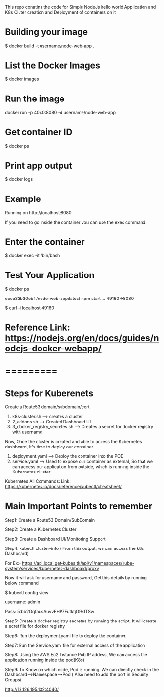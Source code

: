 This repo conatins the code for Simple NodeJs hello world Application and K8s Cluter creation and Deployment of containers on it

# Building your image
$ docker build -t username/node-web-app .

# List the Docker Images
$ docker images

# Run the image
docker run -p 4040:8080 -d username/node-web-app

# Get container ID
$ docker ps

# Print app output
$ docker logs <container id>

# Example
Running on http://localhost:8080

If you need to go inside the container you can use the exec command:
# Enter the container
$ docker exec -it <container id> /bin/bash

# Test Your Application
$ docker ps

ecce33b30ebf  <your username>/node-web-app:latest  npm start  ...   49160->8080

$ curl -i localhost:49160

# Reference Link: https://nodejs.org/en/docs/guides/nodejs-docker-webapp/

# =========

 # Steps for Kuberenets
 
 Create a Route53 domain/subdomain/cert
 
 1) k8s-cluster.sh  --> creates a cluster
 2) 2_addons.sh     --> Created Dashboard UI
 3) 3_docker_registry_secretes.sh  --> Creates a secret for docker registry with username
 
 Now, Once the cluster is created and able to access the Kubernetes dashboard, It's time to deploy our container
 
 1) deployment.yaml --> Deploy the container into the POD
 2) service.yaml  --> Used to expose our container as external, So that we can access our application from outside, which
    is running inside the Kubernetes cluster
 
 Kubernetes All Commands:
 Link: https://kubernetes.io/docs/reference/kubectl/cheatsheet/
 
 
 # Main Important Points to remember
 Step1: Create a Route53 Domain/SubDomain
 
Step2: Create a Kubernetes Cluster

Step3: Create a Dashboard UI/Monitoring Support

Step4: kubectl cluster-info ( From this output, we can access the k8s Dashboard)

For Ex:- https://api.local.get-kubes.tk/api/v1/namespaces/kube-system/services/kubernetes-dashboard/proxy

Now it will ask for username and password, Get this details by running below command

$ kubectl config view

username: admin

Pass: 5tbb2OqfausAuvvFHP7FutktjO9kITSw

Step5: Create a docker registry secretes by running the script, It will create a ecret file for docker registry

Step6: Run the deployment.yaml file to deploy the container.

Step7: Run the Service.yaml file for external access of the application

Step8: Using the AWS Ec2 Instance Pub IP addess, We can access the application running inside the pod(K8s)

Step9: To Know on which node, Pod is running, We can directly check in the Dashboard-->Namespace-->Pod ( Also need to add the port in Security Groups)

http://13.126.195.132:4040/

 
 
 
 
 
 
 
